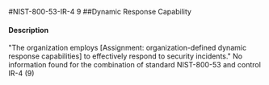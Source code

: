 #NIST-800-53-IR-4 9
##Dynamic Response Capability
#### Description
"The organization employs [Assignment: organization-defined dynamic response capabilities] to effectively respond to security incidents."
No information found for the combination of standard NIST-800-53 and control IR-4 (9)
